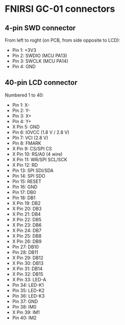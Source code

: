 # FNIRSI GC-01 connectors

## 4-pin SWD connector

From left to roght (on PCB, from side opposite to LCD):

* Pin 1: +3V3
* Pin 2: SWDIO (MCU PA13)
* Pin 3: SWCLK (MCU PA14)
* Pin 4: GND

## 40-pin LCD connector

Numbered 1 to 40:

* Pin 1: X-
* Pin 2: Y-
* Pin 3: X+
* Pin 4: Y+
* X Pin 5: GND
* Pin 6: IOVCC (1.8 V / 2.8 V)
* Pîn 7: VCI (2.8 V)
* Pin 8: FMARK
* X Pin 9: CS/SPI CS
* X Pin 10: RS/A0 (4 wire)
* X Pin 11: WR/SPI SCL/SCK
* X Pin 12: RD
* Pin 13: SPI SDI/SDA
* Pin 14: SPI SDO
* Pin 15: RESET
* Pin 16: GND
* Pin 17: DB0
* Pin 18: DB1
* X Pin 19: DB2
* X Pin 20: DB3
* X Pin 21: DB4
* X Pin 22: DB5
* X Pin 23: DB6
* X Pin 24: DB7
* X Pin 25: DB8
* X Pin 26: DB9
* Pin 27: DB10
* Pin 28: DB11
* X Pin 29: DB12
* X Pin 30: DB13
* X Pin 31: DB14
* X Pin 32: DB15
* X Pin 33: LED-A
* Pin 34: LED-K1
* Pin 35: LED-K2
* Pin 36: LED-K3
* Pin 37: GND
* Pin 38: IM0
* X Pin 39: IM1
* Pin 40: IM2
